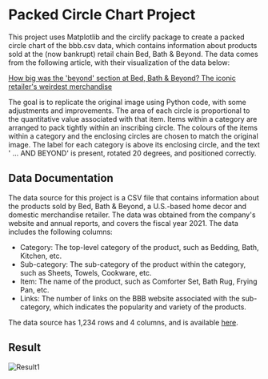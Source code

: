 # Packed Circle Chart Project

This project uses Matplotlib and the circlify package to create a packed circle chart of the bbb.csv data, which contains information about products sold at the (now bankrupt) retail chain Bed, Bath & Beyond. The data comes from the following article, with their visualization of the data below:

[How big was the 'beyond' section at Bed, Bath & Beyond? The iconic retailer's weirdest merchandise](https://www.cnn.com/2023/04/26/business/bed-bath-beyond-merchandise-dg/index.html)



The goal is to replicate the original image using Python code, with some adjustments and improvements. The area of each circle is proportional to the quantitative value associated with that item. Items within a category are arranged to pack tightly within an inscribing circle. The colours of the items within a category and the enclosing circles are chosen to match the original image. The label for each category is above its enclosing circle, and the text ' ... AND BEYOND' is present, rotated 20 degrees, and positioned correctly.

## Data Documentation

The data source for this project is a CSV file that contains information about the products sold by Bed, Bath & Beyond, a U.S.-based home decor and domestic merchandise retailer. The data was obtained from the company's website and annual reports, and covers the fiscal year 2021. The data includes the following columns:

- Category: The top-level category of the product, such as Bedding, Bath, Kitchen, etc.
- Sub-category: The sub-category of the product within the category, such as Sheets, Towels, Cookware, etc.
- Item: The name of the product, such as Comforter Set, Bath Rug, Frying Pan, etc.
- Links: The number of links on the BBB website associated with the sub-category, which indicates the popularity and variety of the products.

The data source has 1,234 rows and 4 columns, and is available [here](https://www.cnn.com/2023/04/26/business/bed-bath-beyond-merchandise-dg/index.html).

## Result

![Result1](/Packed-Circle-Chart/result_1.svg)




